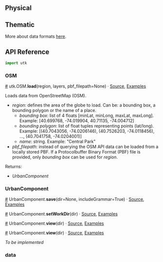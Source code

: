 ## Physical


## Thematic

More about data formats [here](https://github.com/urban-toolkit/urbantk-react-ts/tree/master/src/pythonComponents/dataLoading/layers_format.md).

## API Reference

```python
import utk
```

### OSM

<a href="#osm_load" name="osm_load">#</a> utk.OSM.<b>load</b>(region, layers, pbf_filepath=None) · [Source](), [Examples]()  

Loads data from OpenStreetMap (OSM). 

- *region*: defines the area of the globe to load. Can be: a bounding box, a bounding polygon or the name of a place.
    - *bounding box*: list of 4 floats \[minLat, minLong, maxLat, maxLong\]. Example: [40.699768, -74.019904, 40.71135, -74.004712] 
    - *bounding polygon*: list of float tuples representing points (lat/long). Example: \[(40.7043056, -74.0206146), (40.7526203, -74.0118456), ..., (40.7041758, -74.0204001)\]
    - *name*: string. Example: "Central Park"
- *pbf_filepath*: instead of querying the OSM API data can be loaded from a locally stored PBF. If a Protocolbuffer Binary Format (PBF) file is provided, only *bounding box* can be used for *region*.  

Returns:  
- *UrbanComponent*

### UrbanComponent

<a href="#uc_save" name="uc_save">#</a> UrbanComponent.<b>save</b>(dir=None, includeGrammar=True) · [Source](), [Examples]()  

<a href="#uc_setWorkDir" name="uc_setWorkDir">#</a> UrbanComponent.<b>setWorkDir</b>(dir) · [Source](), [Examples]()  

<a href="#uc_view" name="uc_view">#</a> UrbanComponent.<b>view</b>(dir) · [Source](), [Examples]()  

<a href="#uc_view" name="uc_view">#</a> UrbanComponent.<b>view</b>(dir) · [Source](), [Examples]()  

*To be implemented*

### data


